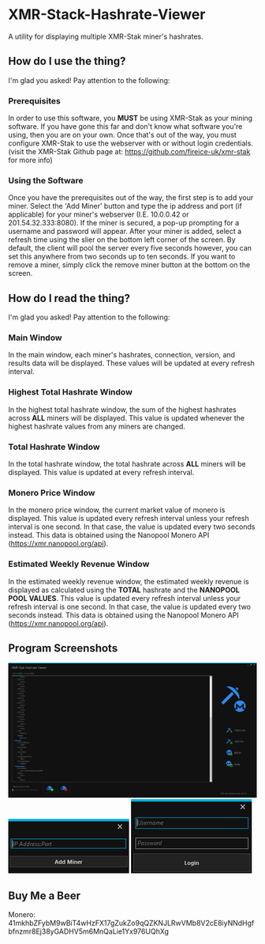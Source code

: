 # XMR-Stack-Hashrate-Viewer
A utility for displaying multiple XMR-Stak miner's hashrates.

## How do I use the thing?
I'm glad you asked! Pay attention to the following:

### Prerequisites
In order to use this software, you **MUST** be using XMR-Stak as your mining software. If you have gone this far and don't know what software you're using, then you are on your own. Once that's out of the way, you must configure XMR-Stak to use the webserver with or without login credentials. (visit the XMR-Stak Github page at: https://github.com/fireice-uk/xmr-stak for more info)

### Using the Software
Once you have the prerequisites out of the way, the first step is to add your miner. Select the 'Add Miner' button and type the ip address and port (if applicable) for your miner's webserver (I.E. 10.0.0.42 or 201.54.32.333:8080). If the miner is secured, a pop-up prompting for a username and password will appear. After your miner is added, select a refresh time using the slier on the bottom left corner of the screen. By default, the client will pool the server every five seconds however, you can set this anywhere from two seconds up to ten seconds. If you want to remove a miner, simply click the remove miner button at the bottom on the screen.

## How do I read the thing?
I'm glad you asked! Pay attention to the following:

### Main Window
In the main window, each miner's hashrates, connection, version, and results data will be displayed. These values will be updated at every refresh interval.

### Highest Total Hashrate Window
In the highest total hashrate window, the sum of the highest hashrates across **ALL** miners will be displayed. This value is updated whenever the highest hashrate values from any miners are changed.

### Total Hashrate Window
In the total hashrate window, the total hashrate across **ALL** miners will be displayed. This value is updated at every refresh interval.

### Monero Price Window
In the monero price window, the current market value of monero is displayed. This value is updated every refresh interval unless your refresh interval is one second. In that case, the value is updated every two seconds instead. This data is obtained using the Nanopool Monero API (https://xmr.nanopool.org/api).

### Estimated Weekly Revenue Window
In the estimated weekly revenue window, the estimated weekly revenue is displayed as calculated using the **TOTAL** hashrate and the **NANOPOOL POOL VALUES**. This value is updated every refresh interval unless your refresh interval is one second. In that case, the value is updated every two seconds instead. This data is obtained using the Nanopool Monero API (https://xmr.nanopool.org/api).

## Program Screenshots
![GUI1](https://raw.githubusercontent.com/hotrodman106/XMR-Stak-Hashrate-Viewer/master/XMRStakData/Docs/MainScreen.png)
![GUI2](https://raw.githubusercontent.com/hotrodman106/XMR-Stak-Hashrate-Viewer/master/XMRStakData/Docs/AddMinerScreen.png)
![GUI3](https://raw.githubusercontent.com/hotrodman106/XMR-Stak-Hashrate-Viewer/master/XMRStakData/Docs/LoginScreen.png)

## Buy Me a Beer
Monero: 41mkhbZFybM9wBiT4wHzFX17gZukZo9qQZKNJLRwVMb8V2cE8iyNNdHgfbfnzmr8Ej38yGADHV5m6MnQaLie1Yx976UQhXg

